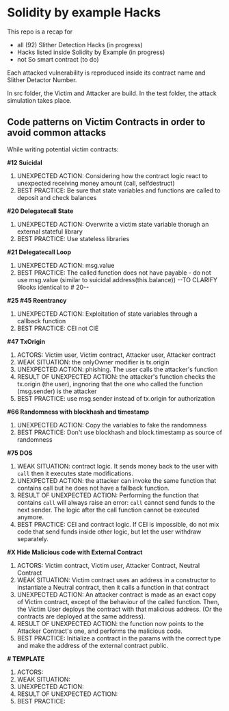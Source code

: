 # Solidity by example Hacks

This repo is a recap for 
- all (92) Slither Detection Hacks (in progress)
- Hacks listed inside Solidity by Example (in progress)
- not So smart contract (to do)

Each attacked vulnerability is reproduced inside its contract name and Slither Detactor Number.

In src folder, the Victim and Attacker are build. In the test folder, the attack simulation takes place.

## Code patterns on Victim Contracts in order to avoid common attacks

While writing potential victim contracts:

**#12 Suicidal**

1. UNEXPECTED ACTION: Considering how the contract logic react to unexpected receiving money amount (call, selfdestruct)
2. BEST PRACTICE: Be sure that state variables and functions are called to deposit and check balances

**#20 Delegatecall State**

1. UNEXPECTED ACTION: Overwrite a victim state variable thorugh an external stateful library
2. BEST PRACTICE: Use stateless libraries

**#21 Delegatecall Loop** 

1. UNEXPECTED ACTION: msg.value 
2. BEST PRACTICE: The called function does not have payable - do not use msg.value (similar to suicidal address(this.balance))
--TO CLARIFY 9looks identical to # 20--

**#25 #45 Reentrancy**

1. UNEXPECTED ACTION: Exploitation of state variables through a callback function
2. BEST PRACTICE: CEI not CIE

**#47 TxOrigin**

1. ACTORS: Victim user, Victim contract, Attacker user, Attacker contract
2. WEAK SITUATION: the onlyOwner modifier is tx.origin
3. UNEXPECTED ACTION: phishing. The user calls the attacker's function 
4. RESULT OF UNEXPECTED ACTION: the attacker's function checks the tx.origin (the user), ingnoring that the one who called the function (msg.sender) is the attacker
5. BEST PRACTICE: use msg.sender instead of tx.origin for authorization


**#66 Randomness with blockhash and timestamp**

1. UNEXPECTED ACTION: Copy the variables to fake the randomness
2. BEST PRACTICE: Don't use blockhash and block.timestamp as source of randomness

**#75 DOS**

1. WEAK SITUATION: contract logic. It sends money back to the user with `call` then it executes state modifications.
2. UNEXPECTED ACTION: the attacker can invoke the same function that contains call but he does not have a fallback function.
3. RESULT OF UNEXPECTED ACTION: Performing the function that contains `call` will always raise an error: `call` cannot send funds to the next sender. The logic after the call function cannot be executed anymore.
3. BEST PRACTICE: CEI and contract logic. If CEI is impossible, do not mix code that send funds inside other logic, but let the user withdraw separately.

**#X Hide Malicious code with External Contract**

1. ACTORS: Victim contract, Victim user, Attacker Contract, Neutral Contract
2. WEAK SITUATION: Victim contract uses an address in a constructor to instantiate a Neutral contract, then it calls a function in that contract
3. UNEXPECTED ACTION: An attacker contract is made as an exact copy of Victim contract, except of the behaviour of the called function. Then, the Victim User deploys the contract with that malicious address. (Or the contracts are deployed at the same address).
4. RESULT OF UNEXPECTED ACTION: the function now points to the Attacker Contract's one, and performs the malicious code.
5. BEST PRACTICE: Initialize a contract in the params with the correct type and make the address of the external contract public.

**# TEMPLATE**

1. ACTORS:
2. WEAK SITUATION:
3. UNEXPECTED ACTION:
4. RESULT OF UNEXPECTED ACTION:
5. BEST PRACTICE:
